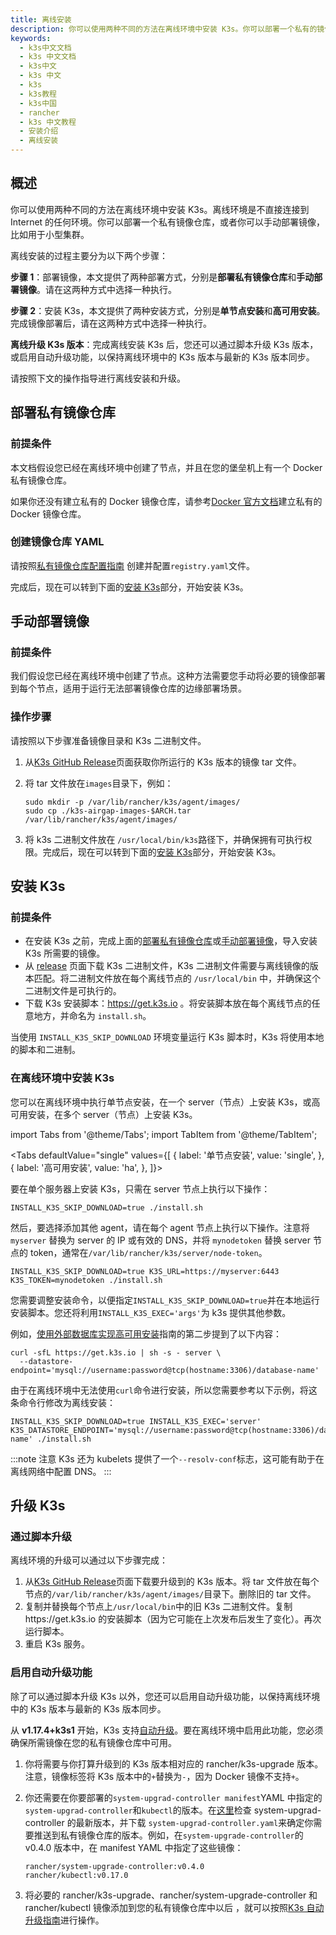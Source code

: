 ```yaml
---
title: 离线安装
description: 你可以使用两种不同的方法在离线环境中安装 K3s。你可以部署一个私有的镜像仓库和 mirror docker.io，或者你可以手动部署镜像，比如用于小型集群。
keywords:
  - k3s中文文档
  - k3s 中文文档
  - k3s中文
  - k3s 中文
  - k3s
  - k3s教程
  - k3s中国
  - rancher
  - k3s 中文教程
  - 安装介绍
  - 离线安装
---
```


## 概述

你可以使用两种不同的方法在离线环境中安装 K3s。离线环境是不直接连接到 Internet 的任何环境。你可以部署一个私有镜像仓库，或者你可以手动部署镜像，比如用于小型集群。

离线安装的过程主要分为以下两个步骤：

**步骤 1**：部署镜像，本文提供了两种部署方式，分别是**部署私有镜像仓库**和**手动部署镜像**。请在这两种方式中选择一种执行。

**步骤 2**：安装 K3s，本文提供了两种安装方式，分别是**单节点安装**和**高可用安装**。完成镜像部署后，请在这两种方式中选择一种执行。

**离线升级 K3s 版本**：完成离线安装 K3s 后，您还可以通过脚本升级 K3s 版本，或启用自动升级功能，以保持离线环境中的 K3s 版本与最新的 K3s 版本同步。

请按照下文的操作指导进行离线安装和升级。

## 部署私有镜像仓库

### 前提条件

本文档假设您已经在离线环境中创建了节点，并且在您的堡垒机上有一个 Docker 私有镜像仓库。

如果你还没有建立私有的 Docker 镜像仓库，请参考[Docker 官方文档](https://docs.docker.com/registry/deploying/#run-an-externally-accessible-registry)建立私有的 Docker 镜像仓库。

### 创建镜像仓库 YAML

请按照[私有镜像仓库配置指南](/docs/k3s/installation/private-registry/_index) 创建并配置`registry.yaml`文件。

完成后，现在可以转到下面的[安装 K3s](#安装-k3s)部分，开始安装 K3s。

## 手动部署镜像

### 前提条件

我们假设您已经在离线环境中创建了节点。这种方法需要您手动将必要的镜像部署到每个节点，适用于运行无法部署镜像仓库的边缘部署场景。

### 操作步骤

请按照以下步骤准备镜像目录和 K3s 二进制文件。

1. 从[K3s GitHub Release](https://github.com/rancher/k3s/releases)页面获取你所运行的 K3s 版本的镜像 tar 文件。

1. 将 tar 文件放在`images`目录下，例如：

   ```shell
   sudo mkdir -p /var/lib/rancher/k3s/agent/images/
   sudo cp ./k3s-airgap-images-$ARCH.tar /var/lib/rancher/k3s/agent/images/
   ```

1. 将 k3s 二进制文件放在 `/usr/local/bin/k3s`路径下，并确保拥有可执行权限。完成后，现在可以转到下面的[安装 K3s](#安装-k3s)部分，开始安装 K3s。

## 安装 K3s

### 前提条件

- 在安装 K3s 之前，完成上面的[部署私有镜像仓库](#部署私有镜像仓库)或[手动部署镜像](#手动部署镜像)，导入安装 K3s 所需要的镜像。
- 从 [release](https://github.com/rancher/k3s/releases) 页面下载 K3s 二进制文件，K3s 二进制文件需要与离线镜像的版本匹配。将二进制文件放在每个离线节点的 `/usr/local/bin` 中，并确保这个二进制文件是可执行的。
- 下载 K3s 安装脚本：https://get.k3s.io 。将安装脚本放在每个离线节点的任意地方，并命名为 `install.sh`。

当使用 `INSTALL_K3S_SKIP_DOWNLOAD` 环境变量运行 K3s 脚本时，K3s 将使用本地的脚本和二进制。

### 在离线环境中安装 K3s

您可以在离线环境中执行单节点安装，在一个 server（节点）上安装 K3s，或高可用安装，在多个 server（节点）上安装 K3s。

import Tabs from '@theme/Tabs';
import TabItem from '@theme/TabItem';

<Tabs
defaultValue="single"
values={[
{ label: '单节点安装', value: 'single', },
{ label: '高可用安装', value: 'ha', },
]}>

<TabItem value="single">

要在单个服务器上安装 K3s，只需在 server 节点上执行以下操作：

```
INSTALL_K3S_SKIP_DOWNLOAD=true ./install.sh
```

然后，要选择添加其他 agent，请在每个 agent 节点上执行以下操作。注意将 `myserver` 替换为 server 的 IP 或有效的 DNS，并将 `mynodetoken` 替换 server 节点的 token，通常在`/var/lib/rancher/k3s/server/node-token`。

```
INSTALL_K3S_SKIP_DOWNLOAD=true K3S_URL=https://myserver:6443 K3S_TOKEN=mynodetoken ./install.sh
```

</TabItem>

<TabItem value="ha">

您需要调整安装命令，以便指定`INSTALL_K3S_SKIP_DOWNLOAD=true`并在本地运行安装脚本。您还将利用`INSTALL_K3S_EXEC='args'`为 k3s 提供其他参数。

例如，[使用外部数据库实现高可用安装](/docs/k3s/installation/ha/_index)指南的第二步提到了以下内容：

```
curl -sfL https://get.k3s.io | sh -s - server \
  --datastore-endpoint='mysql://username:password@tcp(hostname:3306)/database-name'
```

由于在离线环境中无法使用`curl`命令进行安装，所以您需要参考以下示例，将这条命令行修改为离线安装：

```
INSTALL_K3S_SKIP_DOWNLOAD=true INSTALL_K3S_EXEC='server' K3S_DATASTORE_ENDPOINT='mysql://username:password@tcp(hostname:3306)/database-name' ./install.sh
```

</TabItem>

</Tabs>

:::note 注意
K3s 还为 kubelets 提供了一个`--resolv-conf`标志，这可能有助于在离线网络中配置 DNS。
:::

## 升级 K3s

### 通过脚本升级

离线环境的升级可以通过以下步骤完成：

1. 从[K3s GitHub Release](https://github.com/rancher/k3s/releases)页面下载要升级到的 K3s 版本。将 tar 文件放在每个节点的`/var/lib/rancher/k3s/agent/images/`目录下。删除旧的 tar 文件。
2. 复制并替换每个节点上`/usr/local/bin`中的旧 K3s 二进制文件。复制https://get.k3s.io 的安装脚本（因为它可能在上次发布后发生了变化）。再次运行脚本。
3. 重启 K3s 服务。

### 启用自动升级功能

除了可以通过脚本升级 K3s 以外，您还可以启用自动升级功能，以保持离线环境中的 K3s 版本与最新的 K3s 版本同步。

从 **v1.17.4+k3s1** 开始，K3s 支持[自动升级](/docs/k3s/upgrades/automated/_index)。要在离线环境中启用此功能，您必须确保所需镜像在您的私有镜像仓库中可用。

1. 你将需要与你打算升级到的 K3s 版本相对应的 rancher/k3s-upgrade 版本。注意，镜像标签将 K3s 版本中的`+`替换为`-`，因为 Docker 镜像不支持`+`。

1. 你还需要在你要部署的`system-upgrad-controller manifest`YAML 中指定的 `system-upgrad-controller`和`kubectl`的版本。在[这里](https://github.com/rancher/system-upgrade-controller/releases/latest)检查 system-upgrad-controller 的最新版本，并下载 `system-upgrad-controller.yaml`来确定你需要推送到私有镜像仓库的版本。例如，在`system-upgrade-controller`的 v0.4.0 版本中，在 manifest YAML 中指定了这些镜像：

   ```shell
   rancher/system-upgrade-controller:v0.4.0
   rancher/kubectl:v0.17.0
   ```

1. 将必要的 rancher/k3s-upgrade、rancher/system-upgrade-controller 和 rancher/kubectl 镜像添加到您的私有镜像仓库中以后 ，就可以按照[K3s 自动升级指南](/docs/k3s/upgrades/automated/_index)进行操作。
